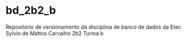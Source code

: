 # bd_2b2_b
Repositório de versionamento da disciplina de banco de dados da Etec Sylvio de Mattos Carvalho 2b2 Turma b
